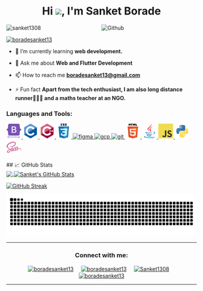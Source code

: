 <h4 align="center"> 
  
<h1 align="center">Hi <img src="https://github.com/TheDudeThatCode/TheDudeThatCode/blob/master/Assets/Hi.gif" width="29px"/>, I'm Sanket Borade </h1>
 
<img width="50%" align="right" alt="Github" src="https://user-images.githubusercontent.com/60788180/131893851-b24002a3-72be-40cf-a179-7cbdff89b087.gif" />

<p align="left"> <img src="https://komarev.com/ghpvc/?username=sanket1308&label=Profile%20views&color=FF00FF&style=flat" alt="sanket1308" /> </p>

<p align="left"> <a href="https://twitter.com/boradesanket13" target="blank"><img src="https://img.shields.io/twitter/follow/boradesanket13?logo=twitter&style=for-the-badge"  alt="boradesanket13" /></a> </p>

- 🌱 I’m currently learning **web development.**

- 💬 Ask me about **Web and Flutter Development**

- 📫 How to reach me **boradesanket13@gmail.com**

- ⚡ Fun fact **Apart from the tech enthusiast, I am also long distance runner🏃‍♀️💨 and a maths teacher at an NGO.**

<h3 align="left">Languages and Tools:</h3>
<p align="left"> <a href="https://getbootstrap.com" target="_blank"> <img src="https://raw.githubusercontent.com/devicons/devicon/master/icons/bootstrap/bootstrap-plain-wordmark.svg" alt="bootstrap" width="40" height="40"/> </a> <a href="https://www.cprogramming.com/" target="_blank"> <img src="https://raw.githubusercontent.com/devicons/devicon/master/icons/c/c-original.svg" alt="c" width="40" height="40"/> </a> <a href="https://www.w3schools.com/cpp/" target="_blank"> <img src="https://raw.githubusercontent.com/devicons/devicon/master/icons/cplusplus/cplusplus-original.svg" alt="cplusplus" width="40" height="40"/> </a> <a href="https://www.w3schools.com/css/" target="_blank"> <img src="https://raw.githubusercontent.com/devicons/devicon/master/icons/css3/css3-original-wordmark.svg" alt="css3" width="40" height="40"/> </a> <a href="https://www.figma.com/" target="_blank"> <img src="https://www.vectorlogo.zone/logos/figma/figma-icon.svg" alt="figma" width="40" height="40"/> </a> <a href="https://cloud.google.com" target="_blank"> <img src="https://www.vectorlogo.zone/logos/google_cloud/google_cloud-icon.svg" alt="gcp" width="40" height="40"/> </a> <a href="https://git-scm.com/" target="_blank"> <img src="https://www.vectorlogo.zone/logos/git-scm/git-scm-icon.svg" alt="git" width="40" height="40"/> </a> <a href="https://www.w3.org/html/" target="_blank"> <img src="https://raw.githubusercontent.com/devicons/devicon/master/icons/html5/html5-original-wordmark.svg" alt="html5" width="40" height="40"/> </a> <a href="https://www.java.com" target="_blank"> <img src="https://raw.githubusercontent.com/devicons/devicon/master/icons/java/java-original.svg" alt="java" width="40" height="40"/> </a> <a href="https://developer.mozilla.org/en-US/docs/Web/JavaScript" target="_blank"> <img src="https://raw.githubusercontent.com/devicons/devicon/master/icons/javascript/javascript-original.svg" alt="javascript" width="40" height="40"/> </a> <a href="https://www.python.org" target="_blank"> <img src="https://raw.githubusercontent.com/devicons/devicon/master/icons/python/python-original.svg" alt="python" width="40" height="40"/> </a> <a href="https://sass-lang.com" target="_blank"> <img src="https://raw.githubusercontent.com/devicons/devicon/master/icons/sass/sass-original.svg" alt="sass" width="40" height="40"/> </a> </p>
 
<p>
## &#x1f4c8; GitHub Stats<br/>

<a href="https://github.com/Sanket1308/Sanket1308">
  <img align="center" src="https://github-readme-stats.vercel.app/api/top-langs/?username=Sanket1308&hide=java,html,tex&title_color=ff1a8c&text_color=e6e6e6&icon_color=2bbc8a&bg_color=1d1f21&langs_count=3" />
</a>
  
<a href="https://github.com/Sanket1308/Sanket1308">
  <img align="center" src="https://github-readme-stats.vercel.app/api?username=Sanket1308&show_icons=true&line_height=27&count_private=true&title_color=ff1a8c&text_color=e6e6e6&icon_color=ff1a8c&bg_color=1d1f21" alt="Sanket's GitHub Stats" />
</a>

[![GitHub Streak](https://github-readme-streak-stats.herokuapp.com/?user=Sanket1308&theme=radical)](https://git.io/streak-stats)
</p>

<p align="center">
  <img src="https://github.com/Sanket1308/Sanket1308/raw/output/github-contribution-grid-snake.svg" alt="snake"></center>
</p>

<hr>

<h3 align="center">Connect with me:</h3>
<p align="center">
<a href="https://twitter.com/boradesanket13" target="blank"><img align="center" src="https://img.icons8.com/bubbles/100/000000/twitter.png" alt="boradesanket13" height="75" width="75" /></a> &nbsp;&nbsp;&nbsp;
<a href="https://www.linkedin.com/in/boradesanket13/" target="blank"><img align="center" src="https://img.icons8.com/bubbles/100/000000/linkedin.png" alt="boradesanket13" height="75" width="75" /></a>&nbsp;&nbsp;&nbsp;&nbsp;
<a href="https://sanket1308.github.io/" target="blank"><img align="center" src="https://img.icons8.com/bubbles/100/000000/man-window.png" alt="Sanket1308" height="75" width="75" /></a>&nbsp;&nbsp;&nbsp;&nbsp;
<a href="https://www.hackerrank.com/boradesanket13" target="blank"><img align="center" src="https://raw.githubusercontent.com/rahuldkjain/github-profile-readme-generator/master/src/images/icons/Social/hackerrank.svg" alt="boradesanket13" height="75" width="75" /></a>
</p>
<hr>
